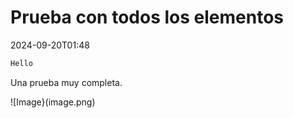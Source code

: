 # Prueba con todos los elementos

<!--category-- EasyNMT, ASP.NET, C# -->
<datetime class="hidden">2024-09-20T01:48</datetime>

```javascript
Hello
```

Una prueba muy completa.

![Image}(image.png)
